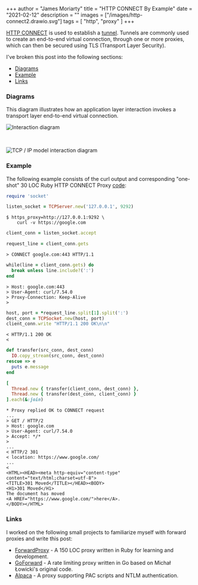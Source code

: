 +++
author = "James Moriarty"
title = "HTTP CONNECT By Example"
date = "2021-02-12"
description = ""
images = ["/images/http-connect2.drawio.svg"]
tags = [
  "http",
  "proxy"
]
+++

[HTTP CONNECT](https://tools.ietf.org/html/rfc7231#section-4.3.6) is used to establish a [tunnel](https://en.wikipedia.org/wiki/HTTP_tunnel). Tunnels are commonly used to create an end-to-end virtual connection, through one or more proxies, which can then be secured using TLS (Transport Layer Security).

I've broken this post into the following sections:

- [Diagrams](#diagrams)
- [Example](#example)
- [Links](#links)

### Diagrams

This diagram illustrates how an application layer interaction invokes a transport layer end-to-end virtual connection.

![Interaction diagram](/images/http-connect2.drawio.svg)

<br />

![TCP / IP model interaction diagram](/images/http-connect.drawio.svg)

### Example

The following example consists of the curl output and corresponding "one-shot" 30 LOC Ruby HTTP CONNECT Proxy [code](https://gist.github.com/jamesmoriarty/a6100395d2efb17dcd06173300f988bb):

```ruby
require 'socket'

listen_socket = TCPServer.new('127.0.0.1', 9292)
```

```
$ https_proxy=http://127.0.0.1:9292 \
    curl -v https://google.com
```

```ruby
client_conn = listen_socket.accept

request_line = client_conn.gets
```

```
> CONNECT google.com:443 HTTP/1.1
```

```ruby
while(line = client_conn.gets) do
  break unless line.include?(':')
end
```

```
> Host: google.com:443
> User-Agent: curl/7.54.0
> Proxy-Connection: Keep-Alive
>
```

```ruby
host, port = *request_line.split[1].split(':')
dest_conn = TCPSocket.new(host, port)
client_conn.write "HTTP/1.1 200 OK\n\n"
```

```
< HTTP/1.1 200 OK
<
```

```ruby
def transfer(src_conn, dest_conn)
  IO.copy_stream(src_conn, dest_conn)
rescue => e
  puts e.message
end

[
  Thread.new { transfer(client_conn, dest_conn) },
  Thread.new { transfer(dest_conn, client_conn) }
].each(&:join)
```

```
* Proxy replied OK to CONNECT request
...
> GET / HTTP/2
> Host: google.com
> User-Agent: curl/7.54.0
> Accept: */*
>
...
< HTTP/2 301
< location: https://www.google.com/
...
<
<HTML><HEAD><meta http-equiv="content-type" content="text/html;charset=utf-8">
<TITLE>301 Moved</TITLE></HEAD><BODY>
<H1>301 Moved</H1>
The document has moved
<A HREF="https://www.google.com/">here</A>.
</BODY></HTML>
```

### Links

I worked on the following small projects to familiarize myself with forward proxies and write this post:

- [ForwardProxy](https://github.com/jamesmoriarty/forward-proxy) - A 150 LOC proxy written in Ruby for learning and development.
- [GoForward](https://github.com/jamesmoriarty/goforward) - A rate limiting proxy written in Go based on Michał Łowicki's original code.
- [Alpaca](https://github.com/samuong/alpaca) - A proxy supporting PAC scripts and NTLM authentication.

<style>
pre {
  margin-left: 0%;
}

.highlight pre {
  margin-left: 5%;
}
</style>
